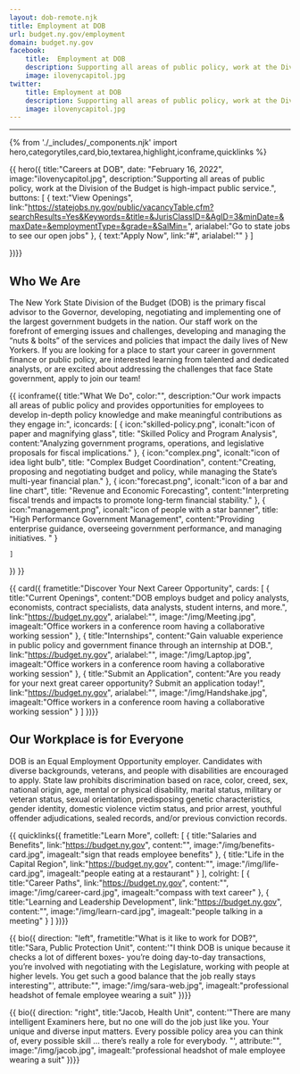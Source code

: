 ```yaml
---
layout: dob-remote.njk
title: Employment at DOB
url: budget.ny.gov/employment
domain: budget.ny.gov
facebook:
    title:  Employment at DOB
    description: Supporting all areas of public policy, work at the Division of the Budget is high-impact public service
    image: ilovenycapitol.jpg
twitter:
    title: Employment at DOB
    description: Supporting all areas of public policy, work at the Division of the Budget is high-impact public service
    image: ilovenycapitol.jpg
---
```

---
{% from './_includes/_components.njk' import hero,categorytiles,card,bio,textarea,highlight,iconframe,quicklinks  %}
                   
{{ hero({ 
    title:"Careers at DOB",
    date: "February 16, 2022",
    image:"ilovenycapitol.jpg",
    description:"Supporting all areas of public policy, work at the Division of the Budget is high-impact public service.",
    buttons: [
        {
            text:"View Openings",
            link:"https://statejobs.ny.gov/public/vacancyTable.cfm?searchResults=Yes&Keywords=&title=&JurisClassID=&AgID=3&minDate=&maxDate=&employmentType=&grade=&SalMin=",
            arialabel:"Go to state jobs to see our open jobs"
        },
        {
            text:"Apply Now",
            link:"#",
            arialabel:""
        }
    ]

})}}

<section class="nysds-textarea my-14 w-11/12 max-w-7xl flex flex-col justify-center m-auto">
<!-- frame heading -->
<h2 class="nysds-text-36 font-extrabold text-center mb-4 w-full text-black">Who We Are</h2>
<p>The New York State Division of the Budget (DOB) is the primary fiscal advisor to the Governor, developing, negotiating and implementing one of the largest government budgets in the nation. Our staff work on the forefront of emerging issues and challenges, developing and managing the “nuts & bolts” of the services and policies that impact the daily lives of New Yorkers. If you are looking for a place to start your career in government finance or public policy, are interested learning from talented and dedicated analysts, or are excited about addressing the challenges that face State government, apply to join our team!</p>
</section>

{{ iconframe({
    title:"What We Do",
    color:"",
    description:"Our work impacts all areas of public policy and provides opportunities for employees to develop in-depth policy knowledge and make meaningful contributions as they engage in:",
    iconcards: [
        {
            icon:"skilled-policy.png",
            iconalt:"icon of paper and magnifying glass",
            title: "Skilled Policy and Program Analysis",
            content:"Analyzing government programs, operations, and legislative proposals for fiscal implications."
        },
        {
            icon:"complex.png",
            iconalt:"icon of idea light bulb",
            title: "Complex Budget Coordination",
            content:"Creating, proposing and negotiating budget and policy, while managing the
State’s multi-year financial plan."
        },
        {
            icon:"forecast.png",
            iconalt:"icon of a bar and line chart",
            title: "Revenue and Economic Forecasting",
            content:"Interpreting fiscal trends and impacts to promote long-term financial stability."
        },
        {
            icon:"management.png",
            iconalt:"icon of people with a star banner",
            title: "High Performance Government Management",
            content:"Providing enterprise guidance, overseeing government performance, and managing initiatives.  "
        }

    ]
})
}}






{{ card({ 
    frametitle:"Discover Your Next Career Opportunity",
    cards: [
        {
           title:"Current Openings",
           content:"DOB employs budget and policy analysts, economists, contract specialists, data analysts, student interns, and more.",
           link:"https://budget.ny.gov",
           arialabel:"",
           image:"/img/Meeting.jpg",
           imagealt:"Office workers in a conference room having a collaborative working session"
        },
        {
           title:"Internships",
           content:"Gain valuable experience in public policy and government finance through an internship at DOB.",
           link:"https://budget.ny.gov",
           arialabel:"",
           image:"/img/Laptop.jpg",
           imagealt:"Office workers in a conference room having a collaborative working session"
        },
        {
           title:"Submit an Application",
           content:"Are you ready for your next great career opportunity? Submit an application today!",
           link:"https://budget.ny.gov",
           arialabel:"",
           image:"/img/Handshake.jpg",
           imagealt:"Office workers in a conference room having a collaborative working session"
        }
    ]
})}}


<section class="nysds-textarea my-14 w-11/12 max-w-7xl flex flex-col justify-center m-auto">
<!-- frame heading -->
<h2 class="nysds-text-36 font-extrabold text-center mb-4 w-full text-black">Our Workplace is for Everyone</h2>
<p>DOB is an Equal Employment Opportunity employer. Candidates with diverse backgrounds, veterans, and people with disabilities are encouraged to apply. State law prohibits discrimination based on race, color, creed, sex, national origin, age, mental or physical disability, marital status, military or veteran status, sexual orientation, predisposing genetic characteristics, gender identity, domestic violence victim status, and prior arrest, youthful offender adjudications, sealed records, and/or previous conviction records.</p>
</section>





{{ quicklinks({ 
    frametitle:"Learn More",
    colleft: [
        {
            title:"Salaries and Benefits",
            link:"https://budget.ny.gov",
            content:"",
            image:"/img/benefits-card.jpg",
            imagealt:"sign that reads employee benefits"
        },
        {
            title:"Life in the Capital Region",
            link:"https://budget.ny.gov",
            content:"",
            image:"/img/life-card.jpg",
            imagealt:"people eating at a restaurant"
        }
    ],
    colright: [
        {
            title:"Career Paths",
            link:"https://budget.ny.gov",
            content:"",
            image:"/img/career-card.jpg",
            imagealt:"compass with text career"
        },
        {
            title:"Learning and Leadership Development",
            link:"https://budget.ny.gov",
            content:"",
            image:"/img/learn-card.jpg",
            imagealt:"people talking in a meeting"
        }
    ]
})}}


{{ bio({
    direction: "left",
    frametitle:"What is it like to work for DOB?",
    title:"Sara, Public Protection Unit",
    content:'"I think DOB is unique because it checks a lot of different boxes- you’re doing day-to-day transactions, you’re involved with negotiating with the Legislature, working with people at higher levels. You get such a good balance that the job really stays interesting"',
    attribute:"",
    image:"/img/sara-web.jpg",
    imagealt:"professional headshot of female employee wearing a suit"
})}}

{{ bio({
    direction: "right",
    title:"Jacob, Health Unit",
    content:'"There are many intelligent Examiners here, but no one will do the job just like you. Your unique and diverse input matters. Every possible policy area you can think of, every possible skill … there’s really a role for everybody. "',
    attribute:"",
    image:"/img/jacob.jpg",
    imagealt:"professional headshot of male employee wearing a suit"
})}}